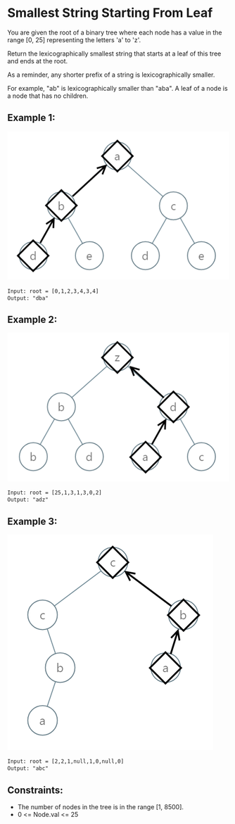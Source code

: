 # Smallest String Starting From Leaf

You are given the root of a binary tree where each node has a value in the range [0, 25] representing the letters 'a' to 'z'.

Return the lexicographically smallest string that starts at a leaf of this tree and ends at the root.

As a reminder, any shorter prefix of a string is lexicographically smaller.

For example, "ab" is lexicographically smaller than "aba".
A leaf of a node is a node that has no children.

## Example 1:

![Example 1](./images/ex1.png)

```
Input: root = [0,1,2,3,4,3,4]
Output: "dba"
```

## Example 2:

![Example 2](./images/ex2.png)

```
Input: root = [25,1,3,1,3,0,2]
Output: "adz"
```

## Example 3:

![Example 3](./images/ex3.png)

```
Input: root = [2,2,1,null,1,0,null,0]
Output: "abc"
```

## Constraints:

- The number of nodes in the tree is in the range [1, 8500].
- 0 <= Node.val <= 25
